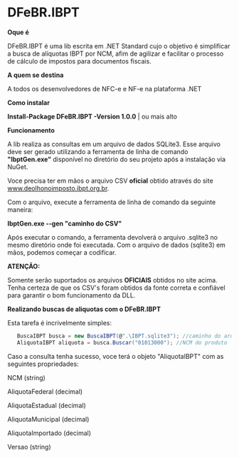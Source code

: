 # DFeBR.IBPT

**Oque é**

DFeBR.IBPT é uma lib escrita em .NET Standard cujo o objetivo é simplificar a busca de alíquotas IBPT por NCM, afim de agilizar e facilitar o processo de cálculo de impostos para documentos fiscais.

**A quem se destina**

A todos os desenvolvedores de NFC-e e NF-e na plataforma .NET

**Como instalar**

  **Install-Package DFeBR.IBPT -Version 1.0.0** | ou mais alto

**Funcionamento**

A lib realiza as consultas em um arquivo de dados SQLite3.
Esse arquivo deve ser gerado utilizando a ferramenta de linha de comando **"IbptGen.exe"** disponível no diretório do seu projeto após a instalação via NuGet.

Voce precisa ter em mãos o arquivo CSV **oficial** obtido através do site www.deolhonoimposto.ibpt.org.br.

Com o arquivo, execute a ferramenta de linha de comando da seguinte maneira:

  **IbptGen.exe --gen "caminho do CSV"**
  
Após executar o comando, a ferramenta devolverá o arquivo .sqlite3 no mesmo diretório onde foi executada.
Com o arquivo de dados (sqlite3) em mãos, podemos começar a codificar.

**ATENÇÃO:**

Somente serão suportados os arquivos **OFICIAIS** obtidos no site acima. Tenha certeza de que os CSV's foram obtidos da fonte correta e confiável para garantir o bom funcionamento da DLL.

**Realizando buscas de aliquotas com o DFeBR.IBPT**

Esta tarefa é incrivelmente simples:

```C#
   BuscaIBPT busca = new BuscaIBPT(@".\IBPT.sqlite3"); //caminho do arquivo de dados
   AliquotaIBPT aliquota = busca.Buscar("01013000"); //NCM do produto
```

Caso a consulta tenha sucesso, voce terá o objeto "AliquotaIBPT" com as seguintes propriedades:

NCM (string)

AliquotaFederal (decimal)

AliquotaEstadual (decimal)

AliquotaMunicipal (decimal)

AliquotaImportado (decimal)

Versao (string)


